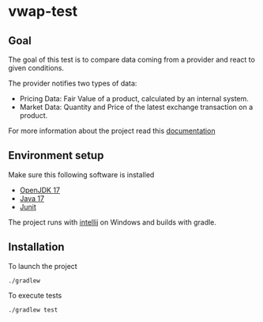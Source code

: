 # vwap-test

## Goal

The goal of this test is to compare data coming from a provider and react to given conditions.

The provider notifies two types of data:

* Pricing Data: Fair Value of a product, calculated by an internal system.
* Market Data: Quantity and Price of the latest exchange transaction on a product.

For more information about the project read this [documentation](src/markdown/README.md) 

## Environment setup

Make sure this following software is installed

* [OpenJDK 17](https://adoptium.net/releases.html?variant=openjdk17&jvmVariant=hotspot)
* [Java 17](https://www.oracle.com/ca-fr/java/technologies/downloads/#jdk17-windows)
* [Junit](https://junit.org/junit5/)

The project runs with [intellij](https://www.jetbrains.com/idea/) on Windows and builds with gradle.

## Installation

To launch the project 

``./gradlew``

To execute tests 

```./gradlew test```

